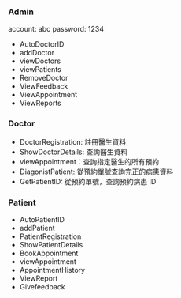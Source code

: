 ### Admin
account: abc
password: 1234

- AutoDoctorID
- addDoctor
- viewDoctors
- viewPatients
- RemoveDoctor
- ViewFeedback
- ViewAppointment
- ViewReports

### Doctor

- DoctorRegistration: 註冊醫生資料
- ShowDoctorDetails: 查詢醫生資料
- viewAppointment：查詢指定醫生的所有預約
- DiagonistPatient: 從預約單號查詢完正的病患資料
- GetPatientID: 從預約單號，查詢預約病患 ID

### Patient
- AutoPatientID
- addPatient
- PatientRegistration
- ShowPatientDetails
- BookAppointment
- viewAppointment
- AppointmentHistory
- ViewReport
- Givefeedback
